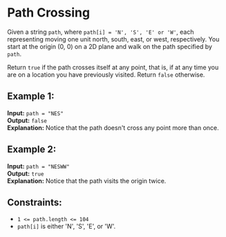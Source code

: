 # Path Crossing

Given a string `path`, where `path[i] = 'N', 'S', 'E' or 'W'`, each representing moving one unit north, south, east, or west, respectively. You start at the origin (0, 0) on a 2D plane and walk on the path specified by `path`.

Return `true` if the path crosses itself at any point, that is, if at any time you are on a location you have previously visited. Return `false` otherwise.

## Example 1:

**Input:** `path = "NES"`  
**Output:** `false`  
**Explanation:** Notice that the path doesn't cross any point more than once.

## Example 2:

**Input:** `path = "NESWW"`  
**Output:** `true`  
**Explanation:** Notice that the path visits the origin twice.

## Constraints:

- `1 <= path.length <= 104`
- `path[i]` is either 'N', 'S', 'E', or 'W'.
